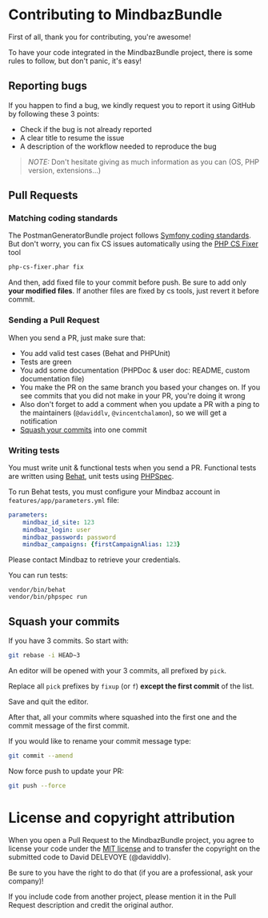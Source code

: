 # Contributing to MindbazBundle

First of all, thank you for contributing, you're awesome!

To have your code integrated in the MindbazBundle project, there is some rules to follow, but don't panic, it's easy!

## Reporting bugs

If you happen to find a bug, we kindly request you to report it using GitHub by following these 3 points:

  * Check if the bug is not already reported
  * A clear title to resume the issue
  * A description of the workflow needed to reproduce the bug

> _NOTE:_ Don't hesitate giving as much information as you can (OS, PHP version, extensions...)

## Pull Requests

### Matching coding standards

The PostmanGeneratorBundle project follows [Symfony coding standards](https://symfony.com/doc/current/contributing/code/standards.html).
But don't worry, you can fix CS issues automatically using the [PHP CS Fixer](http://cs.sensiolabs.org/) tool

```bash
php-cs-fixer.phar fix
```

And then, add fixed file to your commit before push. Be sure to add only **your modified files**. If another files are
fixed by cs tools, just revert it before commit.

### Sending a Pull Request

When you send a PR, just make sure that:

* You add valid test cases (Behat and PHPUnit)
* Tests are green
* You add some documentation (PHPDoc & user doc: README, custom documentation file)
* You make the PR on the same branch you based your changes on. If you see commits that you did not make in your PR,
you're doing it wrong
* Also don't forget to add a comment when you update a PR with a ping to the maintainers (`@daviddlv`, `@vincentchalamon`),
so we will get a notification
* [Squash your commits](#squash-your-commits) into one commit

### Writing tests

You must write unit & functional tests when you send a PR. Functional tests are written using [Behat](http://behat.org/),
unit tests using [PHPSpec](http://www.phpspec.net/).

To run Behat tests, you must configure your Mindbaz account in `features/app/parameters.yml` file:

```yml
parameters:
    mindbaz_id_site: 123
    mindbaz_login: user
    mindbaz_password: password
    mindbaz_campaigns: {firstCampaignAlias: 123}
```

Please contact Mindbaz to retrieve your credentials.

You can run tests:

```
vendor/bin/behat
vendor/bin/phpspec run
```

## Squash your commits

If you have 3 commits. So start with:

```bash
git rebase -i HEAD~3
```

An editor will be opened with your 3 commits, all prefixed by `pick`.

Replace all `pick` prefixes by `fixup` (or `f`) **except the first commit** of the list.

Save and quit the editor.

After that, all your commits where squashed into the first one and the commit message of the first commit.

If you would like to rename your commit message type:

```bash
git commit --amend
```

Now force push to update your PR:

```bash
git push --force
```

# License and copyright attribution

When you open a Pull Request to the MindbazBundle project, you agree to license your code under the
[MIT license](LICENSE) and to transfer the copyright on the submitted code to David DELEVOYE (@daviddlv).

Be sure to you have the right to do that (if you are a professional, ask your company)!

If you include code from another project, please mention it in the Pull Request description and credit the original
author.
